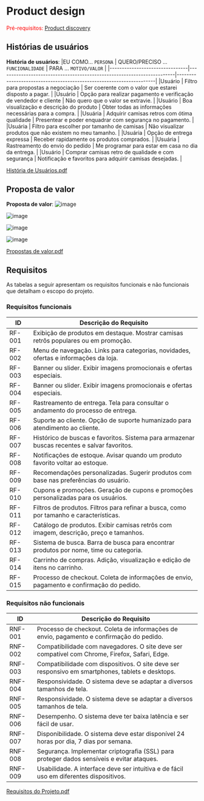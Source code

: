 # Product design

<span style="color:red">Pré-requisitos: <a href="02-Product-discovery.md"> Product discovery</a></span>

## Histórias de usuários

**História de usuários**: 
|EU COMO... `PERSONA`            | QUERO/PRECISO ... `FUNCIONALIDADE`                                       | PARA ... `MOTIVO/VALOR`                                             |
|--------------------------------|------------------------------------------------------------------------|---------------------------------------------------------------------|
|Usuário                        | Filtro para propostas a negociação                                       | Ser coerente com o valor que estarei disposto a pagar.             |
|Usuário                        | Opção para realizar pagamento e verificação de vendedor e cliente       | Não quero que o valor se extravie.                                 |
|Usuário                        | Boa visualização e descrição do produto                                 | Obter todas as informações necessárias para a compra.              |
|Usuária                        | Adquirir camisas retros com ótima qualidade                             | Presentear e poder enquadrar com segurança no pagamento.           |
|Usuária                        | Filtro para escolher por tamanho de camisas                             | Não visualizar produtos que não existem no meu tamanho.            |
|Usuária                        | Opção de entrega expressa                                               | Receber rapidamente os produtos comprados.                         |
|Usuária                        | Rastreamento do envio do pedido                                         | Me programar para estar em casa no dia da entrega.                 |
|Usuário                        | Comprar camisas retro de qualidade e com segurança                      | Notificação e favoritos para adquirir camisas desejadas.           |





[História de Usuários.pdf](https://github.com/user-attachments/files/17923979/Historia.de.Usuarios.pdf)

## Proposta de valor

**Proposta de valor**: 
![image](https://github.com/user-attachments/assets/17c26587-4f07-4625-bf59-fa0ff8c1e660)

![image](https://github.com/user-attachments/assets/42e0e724-0c9e-4545-9da7-46c637cecf82)

![image](https://github.com/user-attachments/assets/3c519cda-a0dc-46bf-ba1f-2b93757cb368)

![image](https://github.com/user-attachments/assets/5867c97f-2b5f-4fb2-bed8-57309e0cc5a9)


[Propostas de valor.pdf](https://github.com/user-attachments/files/17926867/Propostas.de.valor.pdf)


## Requisitos

As tabelas a seguir apresentam os requisitos funcionais e não funcionais que detalham o escopo do projeto.

### Requisitos funcionais

| ID     | Descrição do Requisito                                   |
| ------ | ----------------------------------------------------------|
| RF-001 | Exibição de produtos em destaque. Mostrar camisas retrôs populares ou em promoção.|
| RF-002 | Menu de navegação. Links para categorias, novidades, ofertas e informações da loja.|
| RF-003 | Banner ou slider. Exibir imagens promocionais e ofertas especiais.|
| RF-004 | Banner ou slider. Exibir imagens promocionais e ofertas especiais.|
| RF-005 | Rastreamento de entrega. Tela para consultar o andamento do processo de entrega.|
| RF-006 | Suporte ao cliente. Opção de suporte humanizado para atendimento ao cliente.|
| RF-007 | Histórico de buscas e favoritos. Sistema para armazenar buscas recentes e salvar favoritos.|
| RF-008 | Notificações de estoque. Avisar quando um produto favorito voltar ao estoque.|
| RF-009 | Recomendações personalizadas. Sugerir produtos com base nas preferências do usuário.|
| RF-010 | Cupons e promoções. Geração de cupons e promoções personalizadas para os usuários.|
| RF-011 | Filtros de produtos. Filtros para refinar a busca, como por tamanho e características.|
| RF-012 | Catálogo de produtos. Exibir camisas retrôs com imagem, descrição, preço e tamanhos.|
| RF-013 | Sistema de busca. Barra de busca para encontrar produtos por nome, time ou categoria.|
| RF-014 | Carrinho de compras. Adição, visualização e edição de itens no carrinho.|
| RF-015 | Processo de checkout. Coleta de informações de envio, pagamento e confirmação do pedido.|

### Requisitos não funcionais

| ID      | Descrição do Requisito                                                              |
| ------- | ------------------------------------------------------------------------------------- |
| RNF-001 | Processo de checkout. Coleta de informações de envio, pagamento e confirmação do pedido.|
| RNF-002 | Compatibilidade com navegadores. O site deve ser compatível com Chrome, Firefox, Safari, Edge.|
| RNF-003 | Compatibilidade com dispositivos. O site deve ser responsivo em smartphones, tablets e desktops.|
| RNF-004 | Responsividade. O sistema deve se adaptar a diversos tamanhos de tela.|
| RNF-005 | Responsividade. O sistema deve se adaptar a diversos tamanhos de tela.|
| RNF-006 | Desempenho. O sistema deve ter baixa latência e ser fácil de usar.|
| RNF-007 | Disponibilidade. O sistema deve estar disponível 24 horas por dia, 7 dias por semana.|
| RNF-008 | Segurança. Implementar criptografia (SSL) para proteger dados sensíveis e evitar ataques.|
| RNF-009 | Usabilidade. A interface deve ser intuitiva e de fácil uso em diferentes dispositivos.|

[Requisitos do Projeto.pdf](https://github.com/user-attachments/files/17924091/Requisitos.do.Projeto.pdf)


